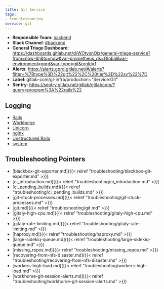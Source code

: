 ```yaml
---
title: Git Service
tags:
- troubleshooting
service: git
---
```

<!-- MARKER: do not edit this section directly. Edit services/service-mappings.yml then run scripts/generate-docs -->
* **Responsible Team**: [backend](https://about.gitlab.com/handbook/engineering/dev-backend/)
* **Slack Channel**: [#backend](https://gitlab.slack.com/archives/backend)
* **General Triage Dashboard**: https://dashboards.gitlab.net/d/WOtyonOiz/general-triage-service?from=now-6h&to=now&var-prometheus_ds=Global&var-environment=gprd&var-type=git&orgId=1
* **Alerts**: https://alerts.gprd.gitlab.net/#/alerts?filter=%7Btype%3D%22git%22%2C%20tier%3D%22sv%22%7D
* **Label**: gitlab-com/gl-infra/production~"Service:Git"
* **Sentry**: https://sentry.gitlab.net/gitlab/gitlabcom/?query=program%3A%22rails%22

## Logging

* [Rails](https://log.gitlab.net/goto/b368513b02f183a06d28c2a958b00602)
* [Workhorse](https://log.gitlab.net/goto/3ddd4ee7141ba2ec1a8b3bb0cb1476fe)
* [Unicorn](https://log.gitlab.net/goto/0cf60e9a1c94236eefb23348c39feaeb)
* [nginx](https://log.gitlab.net/goto/8a5fb5820ec7c8daebf719c51fa00ce0)
* [Unstructured Rails](https://console.cloud.google.com/logs/viewer?project=gitlab-production&interval=PT1H&resource=gce_instance&advancedFilter=jsonPayload.hostname%3A%22git%22%0Alabels.tag%3D%22unstructured.production%22&customFacets=labels.%22compute.googleapis.com%2Fresource_name%22)
* [system](https://log.gitlab.net/goto/bd680ccb3c21567e47a821bbf52a7c09)

## Troubleshooting Pointers

* [blackbox-git-exporter.md]({{< relref "troubleshooting/blackbox-git-exporter.md" >}})
* [ci_introduction.md]({{< relref "troubleshooting/ci_introduction.md" >}})
* [ci_pending_builds.md]({{< relref "troubleshooting/ci_pending_builds.md" >}})
* [git-stuck-processes.md]({{< relref "troubleshooting/git-stuck-processes.md" >}})
* [git.md]({{< relref "troubleshooting/git.md" >}})
* [gitaly-high-cpu.md]({{< relref "troubleshooting/gitaly-high-cpu.md" >}})
* [gitaly-rate-limiting.md]({{< relref "troubleshooting/gitaly-rate-limiting.md" >}})
* [haproxy.md]({{< relref "troubleshooting/haproxy.md" >}})
* [large-sidekiq-queue.md]({{< relref "troubleshooting/large-sidekiq-queue.md" >}})
* [missing_repos.md]({{< relref "troubleshooting/missing_repos.md" >}})
* [recovering-from-nfs-disaster.md]({{< relref "troubleshooting/recovering-from-nfs-disaster.md" >}})
* [workers-high-load.md]({{< relref "troubleshooting/workers-high-load.md" >}})
* [workhorse-git-session-alerts.md]({{< relref "troubleshooting/workhorse-git-session-alerts.md" >}})
<!-- END_MARKER -->
